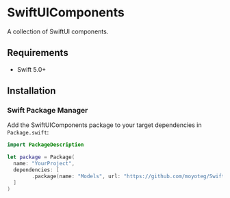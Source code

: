 # SwiftUIComponents

A collection of SwiftUI components.

## Requirements

- Swift 5.0+

## Installation

### Swift Package Manager

Add the SwiftUIComponents package to your target dependencies in `Package.swift`:

```swift
import PackageDescription

let package = Package(
  name: "YourProject",
  dependencies: [
        .package(name: "Models", url: "https://github.com/moyoteg/SwiftUIComponents", .branch("main")),
  ]
)
```
